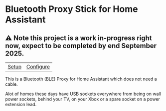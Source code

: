 # Bluetooth Proxy Stick for Home Assistant

## ⚠️ Note this project is a work in-progress right now, expect to be completed by end September 2025. 

<table border="0">
  <tr>
    <td><a href="docs/setup">Setup</a></td>
    <td><a href="docs/configuration">Configure</a></td>
  </tr>
</table>

This is a Bluetooth (BLE) Proxy for Home Assistant which does not need a cable.

Alot of homes these days have USB sockets everywhere from being on wall power sockets, behind your TV, on your Xbox or a spare socket on a power extension lead.

